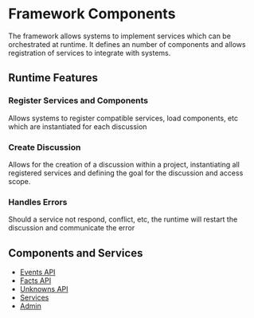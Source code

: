 # Framework Components

The framework allows systems to implement services which can be orchestrated at runtime. It defines an number of
components and allows registration of services to integrate with systems.

## Runtime Features

### Register Services and Components

Allows systems to register compatible services, load components, etc which are instantiated for each discussion

### Create Discussion

Allows for the creation of a discussion within a project, instantiating all registered services and defining the goal
for the discussion and access scope.

### Handles Errors

Should a service not respond, conflict, etc, the runtime will restart the discussion and communicate the error

## Components and Services

- [Events API](./events.md)
- [Facts API](./facts.md)
- [Unknowns API](./unknowns.md)
- [Services](./services.md)
- [Admin](./admin.md)


